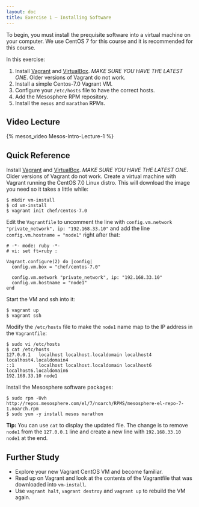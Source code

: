 ```yaml
---
layout: doc
title: Exercise 1 – Installing Software
---
```


To begin, you must install the prequisite software into a virtual machine on your computer.  We use CentOS 7 for this course and it is recommended for this course.

In this exercise:

1. Install [Vagrant](https://www.vagrantup.com/) and [VirtualBox](https://www.virtualbox.org/). *MAKE SURE YOU HAVE THE LATEST ONE*. Older versions of Vagrant do not work.
2. Install a simple Centos-7.0 Vagrant VM.
3. Configure your ``/etc/hosts`` file to have the correct hosts.
4. Add the Mesosphere RPM repository.
5. Install the ``mesos`` and ``marathon`` RPMs.


Video Lecture
-------------


{% mesos_video Mesos-Intro-Lecture-1 %}


Quick Reference
---------------

Install [Vagrant](https://www.vagrantup.com/) and [VirtualBox](https://www.virtualbox.org/). *MAKE SURE YOU HAVE THE LATEST ONE*. Older versions of Vagrant do not work.
Create a virtual machine with Vagrant running the CentOS 7.0 Linux distro. This will download the image you need so it takes a little while:

```
$ mkdir vm-install
$ cd vm-install
$ vagrant init chef/centos-7.0
```

Edit the ``Vagrantfile`` to uncomment the line with ``config.vm.network "private_network", ip: "192.168.33.10"`` and add the line ``config.vm.hostname = "node1"`` right after that:

```
# -*- mode: ruby -*-
# vi: set ft=ruby :

Vagrant.configure(2) do |config|
  config.vm.box = "chef/centos-7.0"

  config.vm.network "private_network", ip: "192.168.33.10"
  config.vm.hostname = "node1"
end
```

Start the VM and ssh into it:

```
$ vagrant up
$ vagrant ssh
```

Modify the ``/etc/hosts`` file to make the ``node1`` name map to the IP address in the ``Vagrantfile``:

```
$ sudo vi /etc/hosts
$ cat /etc/hosts
127.0.0.1   localhost localhost.localdomain localhost4 localhost4.localdomain4
::1         localhost localhost.localdomain localhost6 localhost6.localdomain6
192.168.33.10 node1
```

Install the Mesosphere software packages:

```
$ sudo rpm -Uvh http://repos.mesosphere.com/el/7/noarch/RPMS/mesosphere-el-repo-7-1.noarch.rpm
$ sudo yum -y install mesos marathon
```

**Tip:** You can use ``cat`` to display the updated file.  The change is to remove ``node1`` from the ``127.0.0.1`` line and create a new line with ``192.168.33.10 node1`` at the end.

Further Study
-------------

* Explore your new Vagrant CentOS VM and become familiar.
* Read up on Vagrant and look at the contents of the Vagrantfile that was downloaded into ``vm-install``.
* Use ``vagrant halt``, ``vagrant destroy`` and ``vagrant up`` to rebuild the VM again.
